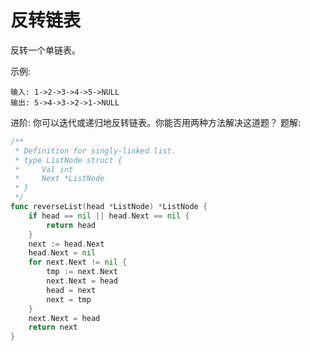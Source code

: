 # 反转链表

反转一个单链表。

示例:
```
输入: 1->2->3->4->5->NULL
输出: 5->4->3->2->1->NULL
```
进阶:
你可以迭代或递归地反转链表。你能否用两种方法解决这道题？
题解: 
```go
/**
 * Definition for singly-linked list.
 * type ListNode struct {
 *     Val int
 *     Next *ListNode
 * }
 */
func reverseList(head *ListNode) *ListNode {
    if head == nil || head.Next == nil {
		return head
	}
	next := head.Next
	head.Next = nil
	for next.Next != nil {
		tmp := next.Next
		next.Next = head
		head = next
		next = tmp
	}
	next.Next = head
	return next
}
```
